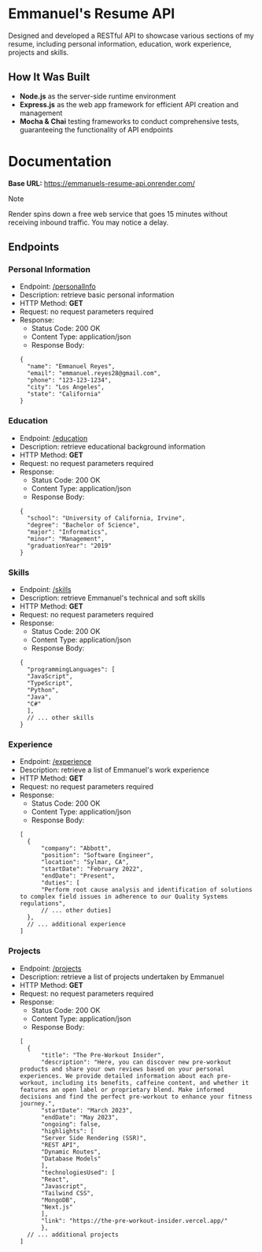 # Emmanuel's Resume API

Designed and developed a RESTful API to showcase various sections of my resume, including personal information, education, work experience, projects and skills.

## How It Was Built

- **Node.js** as the server-side runtime environment
- **Express.js** as the web app framework for efficient API creation and management
- **Mocha & Chai** testing frameworks to conduct comprehensive tests, guaranteeing the functionality of API endpoints

# Documentation

**Base URL:** https://emmanuels-resume-api.onrender.com/

> [!NOTE]
> Render spins down a free web service that goes 15 minutes without receiving inbound traffic. You may notice a delay.

## Endpoints

### Personal Information

- Endpoint: [/personalInfo](https://emmanuels-resume-api.onrender.com/personalInfo)
- Description: retrieve basic personal information
- HTTP Method: **GET**
- Request: no request parameters required
- Response:
  - Status Code: 200 OK
  - Content Type: application/json
  - Response Body:
  ```
  {
    "name": "Emmanuel Reyes",
    "email": "emmanuel.reyes28@gmail.com",
    "phone": "123-123-1234",
    "city": "Los Angeles",
    "state": "California"
  }
  ```

### Education

- Endpoint: [/education](https://emmanuels-resume-api.onrender.com/education)
- Description: retrieve educational background information
- HTTP Method: **GET**
- Request: no request parameters required
- Response:
  - Status Code: 200 OK
  - Content Type: application/json
  - Response Body:
  ```
  {
    "school": "University of California, Irvine",
    "degree": "Bachelor of Science",
    "major": "Informatics",
    "minor": "Management",
    "graduationYear": "2019"
  }
  ```

### Skills

- Endpoint: [/skills](https://emmanuels-resume-api.onrender.com/skills)
- Description: retrieve Emmanuel's technical and soft skills
- HTTP Method: **GET**
- Request: no request parameters required
- Response:
  - Status Code: 200 OK
  - Content Type: application/json
  - Response Body:
  ```
  {
    "programmingLanguages": [
    "JavaScript",
    "TypeScript",
    "Python",
    "Java",
    "C#"
    ],
    // ... other skills
  }
  ```

### Experience

- Endpoint: [/experience](https://emmanuels-resume-api.onrender.com/experience)
- Description: retrieve a list of Emmanuel's work experience
- HTTP Method: **GET**
- Request: no request parameters required
- Response:
  - Status Code: 200 OK
  - Content Type: application/json
  - Response Body:
  ```
  [
    {
        "company": "Abbott",
        "position": "Software Engineer",
        "location": "Sylmar, CA",
        "startDate": "February 2022",
        "endDate": "Present",
        "duties": [
        "Perform root cause analysis and identification of solutions to complex field issues in adherence to our Quality Systems regulations",
        // ... other duties]
    },
    // ... additional experience
  ]
  ```

### Projects

- Endpoint: [/projects](https://emmanuels-resume-api.onrender.com/projects)
- Description: retrieve a list of projects undertaken by Emmanuel
- HTTP Method: **GET**
- Request: no request parameters required
- Response:
  - Status Code: 200 OK
  - Content Type: application/json
  - Response Body:
  ```
  [
    {
        "title": "The Pre-Workout Insider",
        "description": "Here, you can discover new pre-workout products and share your own reviews based on your personal experiences. We provide detailed information about each pre-workout, including its benefits, caffeine content, and whether it features an open label or proprietary blend. Make informed decisions and find the perfect pre-workout to enhance your fitness journey.",
        "startDate": "March 2023",
        "endDate": "May 2023",
        "ongoing": false,
        "highlights": [
        "Server Side Rendering (SSR)",
        "REST API",
        "Dynamic Routes",
        "Database Models"
        ],
        "technologiesUsed": [
        "React",
        "Javascript",
        "Tailwind CSS",
        "MongoDB",
        "Next.js"
        ],
        "link": "https://the-pre-workout-insider.vercel.app/"
        },
    // ... additional projects
  ]
  ```
